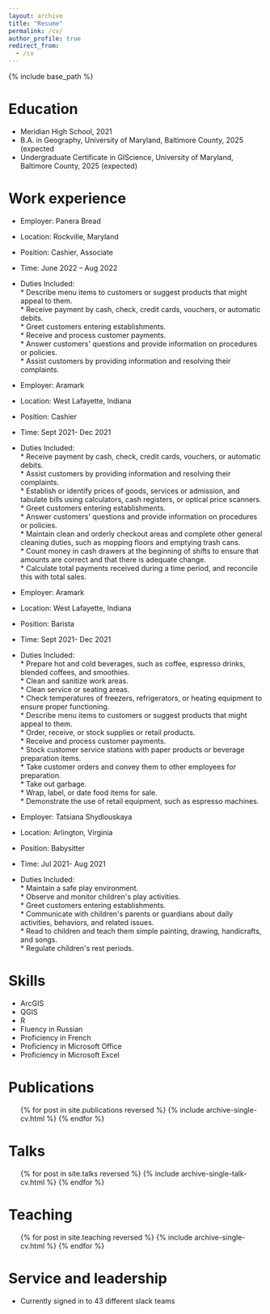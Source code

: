 ```yaml
---
layout: archive
title: "Resume"
permalink: /cv/
author_profile: true
redirect_from:
  - /cv
---
```


{% include base_path %}

Education
======
* Meridian High School, 2021
* B.A. in Geography, University of Maryland, Baltimore County, 2025 (expected
* Undergraduate Certificate in GIScience, University of Maryland, Baltimore County, 2025 (expected)

Work experience
======
* Employer: Panera Bread
* Location: Rockville, Maryland
* Position: Cashier, Associate 
* Time: June 2022 – Aug 2022
* Duties Included: </br>
        * Describe menu items to customers or suggest products that might appeal to them.</br>
        * Receive payment by cash, check, credit cards, vouchers, or automatic debits.</br>
        * Greet customers entering establishments.</br>
        * Receive and process customer payments.</br>
        * Answer customers' questions and provide information on procedures or policies.</br>
        * Assist customers by providing information and resolving their complaints.

* Employer: Aramark
* Location: West Lafayette, Indiana
* Position: Cashier 
* Time: Sept 2021- Dec 2021
* Duties Included: </br>
        * Receive payment by cash, check, credit cards, vouchers, or automatic debits.</br>
        * Assist customers by providing information and resolving their complaints.</br>
        * Establish or identify prices of goods, services or admission, and tabulate bills using calculators, cash registers, or optical             price scanners.</br>
        * Greet customers entering establishments.</br>
        * Answer customers' questions and provide information on procedures or policies.</br>
        * Maintain clean and orderly checkout areas and complete other general cleaning duties, such as mopping floors and emptying trash            cans.</br>
        * Count money in cash drawers at the beginning of shifts to ensure that amounts are correct and that there is adequate change.</br>
        * Calculate total payments received during a time period, and reconcile this with total sales.

* Employer: Aramark
* Location: West Lafayette, Indiana
* Position: Barista 
* Time: Sept 2021- Dec 2021
* Duties Included: </br>
        * Prepare hot and cold beverages, such as coffee, espresso drinks, blended coffees, and smoothies.</br>
        * Clean and sanitize work areas.</br>
        * Clean service or seating areas.</br>
        * Check temperatures of freezers, refrigerators, or heating equipment to ensure proper functioning.</br>
        * Describe menu items to customers or suggest products that might appeal to them.</br>
        * Order, receive, or stock supplies or retail products.</br>
        * Receive and process customer payments.</br>
        * Stock customer service stations with paper products or beverage preparation items.</br>
        * Take customer orders and convey them to other employees for preparation.</br>
        * Take out garbage.</br>
        * Wrap, label, or date food items for sale.</br>
        * Demonstrate the use of retail equipment, such as espresso machines.

* Employer: Tatsiana Shydlouskaya
* Location: Arlington, Virginia
* Position: Babysitter 
* Time: Jul 2021- Aug 2021
* Duties Included: </br>
        * Maintain a safe play environment.</br>
        * Observe and monitor children's play activities.</br>
        * Greet customers entering establishments.</br>
        * Communicate with children's parents or guardians about daily activities, behaviors, and related issues.</br>
        * Read to children and teach them simple painting, drawing, handicrafts, and songs.</br>
        * Regulate children's rest periods.
  
Skills
======
* ArcGIS 
* QGIS
* R
* Fluency in Russian
* Proficiency in French
* Proficiency in Microsoft Office
* Proficiency in Microsoft Excel

Publications
======
  <ul>{% for post in site.publications reversed %}
    {% include archive-single-cv.html %}
  {% endfor %}</ul>
  
Talks
======
  <ul>{% for post in site.talks reversed %}
    {% include archive-single-talk-cv.html  %}
  {% endfor %}</ul>
  
Teaching
======
  <ul>{% for post in site.teaching reversed %}
    {% include archive-single-cv.html %}
  {% endfor %}</ul>
  
Service and leadership
======
* Currently signed in to 43 different slack teams
